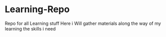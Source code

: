 # Learning-Repo
Repo for all Learning stuff
Here i Will gather materials along the way of my learning the skills i need
